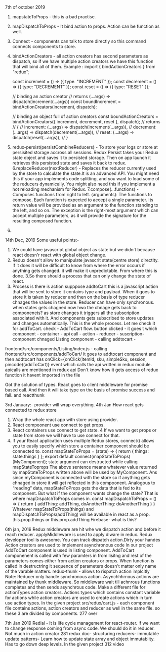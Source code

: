 7th of october 2019

1. mapstateToProps  - this is a bad practise. 
2. mapDispatchToProps - It bind action to props. Action can be function as well.
3. Connect - components can talk to store directly so this command connects components to store.
4. bindActionCreators - all action creators has second parameters as dispatch, so if we have multiple action creators we    have this function that will bind all of them.
    Example : import { bindActionCreators } from "redux";

    const increment = () => ({ type: "INCREMENT" });
    const decrement = () => ({ type: "DECREMENT" });
    const reset = () => ({ type: "RESET" });

    // binding an action creator
    // returns (...args) => dispatch(increment(...args))
    const boundIncrement = bindActionCreators(increment, dispatch);

    // binding an object full of action creators
    const boundActionCreators = bindActionCreators({ increment, decrement, reset }, dispatch);
    // returns
    // {
    //   increment: (...args) => dispatch(increment(...args)),
    //   decrement: (...args) => dispatch(decrement(...args)),
    //   reset: (...args) => dispatch(reset(...args)),
// }
5. redux-persist(persistCombineReducers) - To store your logs or store at persisited storage accross all sessions. 
    Redux Persist takes your Redux state object and saves it to persisted storage. Then on app launch it retrieves this persisted state and saves it back to redux.
6.replaceReducer(nextReducer) - Replaces the reducer currently used by the store to calculate the state.It is an            advanced API. You might need this if your app implements code splitting, and you want to load some of the reducers       dynamically. You might also need this if you implement a hot reloading mechanism for Redux.
7.compose(...functions) - Composes functions from right to left.
    (arguments): The functions to compose. Each function is expected to accept a single parameter. Its return value will be provided as an argument to the function standing to the left, and so on. The exception is the right-most argument which can accept multiple parameters, as it will provide the signature for the resulting composed function.
8.

14th Dec, 2019
Some useful points:-
1. We could have javascript global object as state but we didn't because react doesn'r react with global object change.
2. Redux doesn't allow to manipulate javascrit state(centre store) directlty. If it does it will be difficult to know from where the error occurs if anything gets changed. it will make it unpredictable. From where this is done.
3.So there should a process that can only change the state of react.
4. Process is there is action supppose addtoCart this is a javascript action that will be sent to store it contains type and payload. When it goes to store it is taken by reducer and then on the basis of type reducer
chnages the values in the store. Reducer can have only synchronous. when states gets chagned now hwo the chnage gets back to componenets? as store changes it triggers all the subscription associated with it.
And components gets subscribed to store updates and changes automatically. This is the whole process.
Let me check it for addToCart.
check - AddToCart flow.
button clicked - it goes t which component - container - api call - action - reducer - suscription- component chnaged
Listing component - calling addtocart - 

frontend/src/components/Listing/index.js - calling frontend/src/components/addToCart/
it goes to addtocart component and then addtocart has 
onClick={onClick(itemId, sku, simpleSku, session, pincode)(addToCart)} event which calls the api written in redux module. apicalls are mentioned in redux api
Don't know how it gets access of redux function it havent imported in the file

Got the solution of types. React goes to client middleware for promise based call. And then it will take 
type on the basis of promise success and fail. and reactthunk

3rd January:-
provider will wrap everything.
4th Jan
How react gets connected to redux store
1. Wrap the whole react app with store using provider.
2. React compoonent use connect to get props.
3. React containers use connect to get state.
4 If we want to get props or state from store we will have to use connect for that.
5. If your React application uses multiple Redux stores, connect() allows you to easily specify which store a container component should be connected to.
const mapStateToProps = (state) => {
     return { things: state.things }
};
export default connect(mapStateToProps)(MyComponent);
state argument can destructed while calling mapStateToprops
The above sentence means whatever value returned by mapStateToProps written above will be used by MyComponent. Ans since myComponent is connected with the store so if anything gets chnaged in store it will get reflected in this compoonent.
Analogous to “reading” data, mapStateToProps gets the data that is fed to its component.
But what if the component wants change the state?
That is where mapDispatchToProps comes in.
const mapDispatchToProps = () => {
     return {
          addThing: addThing,
          doAnotherThing: doAnotherThing
     }
}
Whatever mapStateToProps(things) and mapDispatchToProps(addThing) will be available in react as a prop.
this.prop.things or this.prop.addThing
Firebase- what is this? 

6th jan, 2019
Redux middleware are hit whe we dispatch action and before it reach reducer.
applyMiddleware is used to apply dlware  in redux.
Redux developer tool is awesome. You can track dispatch action.Dirty your handes
Action creators are used to implement asynchronous code
In our project AddToCart component is used in listing component. AddToCart componenent is called with few paramters in from lisitng and rest of the parameters comes either from action creators or props.
When function is called in destructring it sequence of parameters doesn't matter only name of the varable matters.
redux-thunk - allows to rispatch action implcitly
Note: Reducer only handle synchronous action. Asynchhhrnous actions are maintained by thunk middleware.
So middleware wait till achnrous functions completes and then sends asynchrous code.
Make a different file for actionTypes action creators. Actions types which contains constant variable for actions while action creators are used to create actions which in turn use action types.
In the given project src/redux/cart.js - each component file contains actions, action creators and reducer as well in the same file. so these 3 are divided by components.
277 over

7th Jan 2019
Redial - It is life cycle management for react-router.
If we want to change response coming from async code. We should do it in reducer. Not much in action creator
281
redux doc- structuring reducers- immutable update patterns- Learn how to update state array and object immutablity. Has to go down deep levels.
In the given project 
312 video







